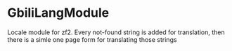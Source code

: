 GbiliLangModule
===============

Locale module for zf2. Every not-found string is added for translation, then there is a simle one page form for translating those strings
